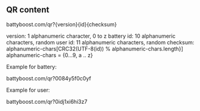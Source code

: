 ## QR content

battyboost.com/qr?{version}{id}{checksum}

version: 1 alphanumeric character, 0 to z
battery id: 10 alphanumeric characters, random
user id: 11 alphanumeric characters, random
checksum: alphanumeric-chars[CRC32(UTF-8(id)) % alphanumeric-chars.length}]
alphanumeric-chars = {0...9, a .. z}

Example for battery:

battyboost.com/qr?0084y5f0c0yf

Example for user:

battyboost.com/qr?0idj1xi6hi3z7

